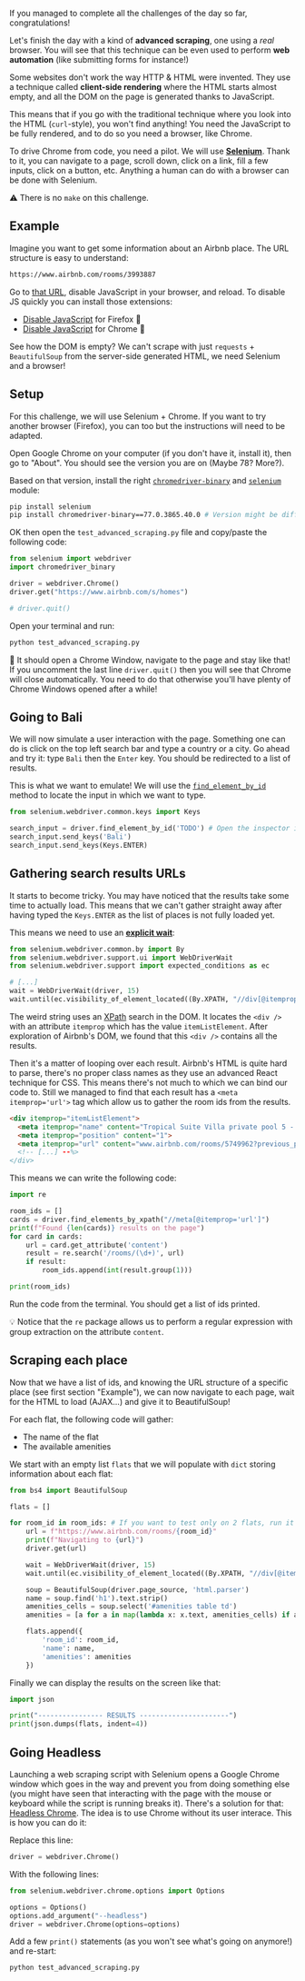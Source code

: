 If you managed to complete all the challenges of the day so far, congratulations!

Let's finish the day with a kind of **advanced scraping**, one using a _real_ browser. You will see that this technique can be even used to perform **web automation** (like submitting forms for instance!)

Some websites don't work the way HTTP & HTML were invented. They use a technique called **client-side rendering** where the HTML starts almost empty, and all the DOM on the page is generated thanks to JavaScript.

This means that if you go with the traditional technique where you look into the HTML (`curl`-style), you won't find anything! You need the JavaScript to be fully rendered, and to do so you need a browser, like Chrome.

To drive Chrome from code, you need a pilot. We will use [**Selenium**](https://www.seleniumhq.org/). Thank to it, you can navigate to a page, scroll down, click on a link, fill a few inputs, click on a button, etc. Anything a human can do with a browser can be done with Selenium.

⚠️ There is no `make` on this challenge.

## Example

Imagine you want to get some information about an Airbnb place. The URL structure is easy to understand:

```bash
https://www.airbnb.com/rooms/3993887
```

Go to [that URL](https://www.airbnb.com/rooms/3993887), disable JavaScript in your browser, and reload. To disable JS quickly you can install those extensions:

- [Disable JavaScript](https://addons.mozilla.org/en-US/firefox/addon/disable-javascript/) for Firefox 🦊
- [Disable JavaScript](https://chrome.google.com/webstore/detail/disable-javascript/jfpdlihdedhlmhlbgooailmfhahieoem) for Chrome 🎈

See how the DOM is empty? We can't scrape with just `requests` + `BeautifulSoup` from the server-side generated HTML, we need Selenium and a browser!

## Setup

For this challenge, we will use Selenium + Chrome. If you want to try another browser (Firefox), you can too but the instructions will need to be adapted.

Open Google Chrome on your computer (if you don't have it, install it), then go to "About". You should see the version you are on (Maybe 78? More?).

Based on that version, install the right [`chromedriver-binary`](https://pypi.org/project/chromedriver-binary/77.0.3865.40.0/#history) and [`selenium`](https://pypi.org/project/selenium/) module:

```bash
pip install selenium
pip install chromedriver-binary==77.0.3865.40.0 # Version might be different!
```

OK then open the `test_advanced_scraping.py` file and copy/paste the following code:

```python
from selenium import webdriver
import chromedriver_binary

driver = webdriver.Chrome()
driver.get("https://www.airbnb.com/s/homes")

# driver.quit()
```

Open your terminal and run:

```bash
python test_advanced_scraping.py
```

🚀 It should open a Chrome Window, navigate to the page and stay like that! If you uncomment the last line `driver.quit()` then you will see that Chrome will close automatically. You need to do that otherwise you'll have plenty of Chrome Windows opened after a while!

## Going to Bali

We will now simulate a user interaction with the page. Something one can do is click on the top left search bar and type a country or a city. Go ahead and try it: type `Bali` then the `Enter` key. You should be redirected to a list of results.

This is what we want to emulate! We will use the [`find_element_by_id`](https://selenium-python.readthedocs.io/locating-elements.html#locating-by-id) method to locate the input in which we want to type.

```python
from selenium.webdriver.common.keys import Keys

search_input = driver.find_element_by_id('TODO') # Open the inspector in Chrome and find the input id!
search_input.send_keys('Bali')
search_input.send_keys(Keys.ENTER)
```

## Gathering search results URLs

It starts to become tricky. You may have noticed that the results take some time to actually load. This means that we can't gather straight away after having typed the `Keys.ENTER` as the list of places is not fully loaded yet.

This means we need to use an [**explicit wait**](https://selenium-python.readthedocs.io/waits.html):

```python
from selenium.webdriver.common.by import By
from selenium.webdriver.support.ui import WebDriverWait
from selenium.webdriver.support import expected_conditions as ec

# [...]
wait = WebDriverWait(driver, 15)
wait.until(ec.visibility_of_element_located((By.XPATH, "//div[@itemprop='itemListElement']")))
```

The weird string uses an [XPath](https://en.wikipedia.org/wiki/XPath) search in the DOM. It locates the `<div />` with an attribute `itemprop` which has the value `itemListElement`. After exploration of Airbnb's DOM, we found that this `<div />` contains all the results.

Then it's a matter of looping over each result. Airbnb's HTML is quite hard to parse, there's no proper class names as they use an advanced React technique for CSS. This means there's not much to which we can bind our code to. Still we managed to find that each result has a `<meta itemprop='url'>` tag which allow us to gather the room ids from the results.

```html
<div itemprop="itemListElement">
  <meta itemprop="name" content="Tropical Suite Villa private pool 5 - undefined - Canggu">
  <meta itemprop="position" content="1">
  <meta itemprop="url" content="www.airbnb.com/rooms/5749962?previous_page_section_name=1000">
  <!-- [...] --%>
</div>
```

This means we can write the following code:

```python
import re

room_ids = []
cards = driver.find_elements_by_xpath("//meta[@itemprop='url']")
print(f"Found {len(cards)} results on the page")
for card in cards:
    url = card.get_attribute('content')
    result = re.search('/rooms/(\d+)', url)
    if result:
        room_ids.append(int(result.group(1)))

print(room_ids)
```

Run the code from the terminal. You should get a list of ids printed.

💡 Notice that the `re` package allows us to perform a regular expression with group extraction on the attribute `content`.

## Scraping each place

Now that we have a list of ids, and knowing the URL structure of a specific place (see first section "Example"), we can now navigate to each page, wait for the HTML to load (AJAX...) and give it to BeautifulSoup!

For each flat, the following code will gather:

- The name of the flat
- The available amenities

We start with an empty list `flats` that we will populate with `dict` storing information about each flat:


```python
from bs4 import BeautifulSoup

flats = []

for room_id in room_ids: # If you want to test only on 2 flats, run it on `room_ids[:2]`
    url = f"https://www.airbnb.com/rooms/{room_id}"
    print(f"Navigating to {url}")
    driver.get(url)

    wait = WebDriverWait(driver, 15)
    wait.until(ec.visibility_of_element_located((By.XPATH, "//div[@itemprop='name']//h1")))

    soup = BeautifulSoup(driver.page_source, 'html.parser')
    name = soup.find('h1').text.strip()
    amenities_cells = soup.select('#amenities table td')
    amenities = [a for a in map(lambda x: x.text, amenities_cells) if a and 'Unavailable' not in a]

    flats.append({
        'room_id': room_id,
        'name': name,
        'amenities': amenities
    })
```

Finally we can display the results on the screen like that:

```python
import json

print("---------------- RESULTS ----------------------")
print(json.dumps(flats, indent=4))
```

## Going Headless

Launching a web scraping script with Selenium opens a Google Chrome window which goes in the way and prevent you from doing something else (you might have seen that interacting with the page with the mouse or keyboard while the script is running breaks it). There's a solution for that: [Headless Chrome](https://developers.google.com/web/updates/2017/04/headless-chrome). The idea is to use Chrome without its user interace. This is how you can do it:

Replace this line:

```python
driver = webdriver.Chrome()
```

With the following lines:

```python
from selenium.webdriver.chrome.options import Options

options = Options()
options.add_argument("--headless")
driver = webdriver.Chrome(options=options)
```

Add a few `print()` statements (as you won't see what's going on anymore!) and re-start:

```python
python test_advanced_scraping.py
```

